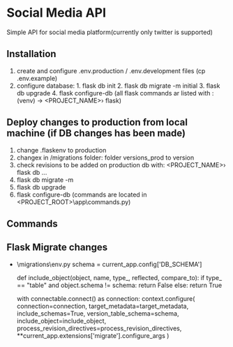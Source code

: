 # Social Media API
Simple API for social media platform(currently only twitter is supported)

## Installation
  1. create and configure .env.production / .env.development files (cp .env.example)
  2. configure database:
    1. flask db init
    2. flask db migrate -m initial
    3. flask db upgrade
    4. flask configure-db (all flask commands ar listed with : (venv) → <PROJECT_NAME>› flask)

## Deploy changes to production from local machine (if DB changes has been made)
  1. change .flaskenv to production
  2. changex in /migrations folder: folder versions_prod to version
  3. check revisions to be added on production db with: <PROJECT_NAME>› flask db ... 
  4. flask db migrate -m <message> 
  5. flask db upgrade
  6. flask configure-db (commands are located in <PROJECT_ROOT>\app\commands.py)

## Commands


## Flask Migrate changes
- \migrations\env.py
    schema = current_app.config['DB_SCHEMA']

    def include_object(object, name, type_, reflected, compare_to):
        if type_ == "table" and object.schema != schema:
            return False
        else:
            return True

    with connectable.connect() as connection:
        context.configure(
            connection=connection,
            target_metadata=target_metadata,
            include_schemas=True,
            version_table_schema=schema,
            include_object=include_object,
            process_revision_directives=process_revision_directives,
            **current_app.extensions['migrate'].configure_args
        )